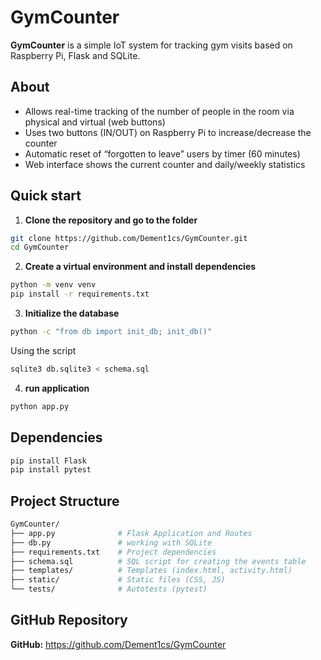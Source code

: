 # GymCounter

**GymCounter** is a simple IoT system for tracking gym visits based on Raspberry Pi, Flask and SQLite.

## About

- Allows real-time tracking of the number of people in the room via physical and virtual (web buttons)
- Uses two buttons (IN/OUT) on Raspberry Pi to increase/decrease the counter
- Automatic reset of “forgotten to leave” users by timer (60 minutes)
- Web interface shows the current counter and daily/weekly statistics

## Quick start

1. **Clone the repository and go to the folder**
```bash
git clone https://github.com/Dement1cs/GymCounter.git
cd GymCounter
```
2. **Create a virtual environment and install dependencies**
```bash
python -m venv venv
pip install -r requirements.txt
```
3. **Initialize the database**
```bash
python -c "from db import init_db; init_db()"
```
Using the script
```bash
sqlite3 db.sqlite3 < schema.sql
```

4. **run application**
```bash
python app.py
```

## Dependencies
```bash
pip install Flask
pip install pytest
```

## Project Structure
```bash
GymCounter/
├── app.py              # Flask Application and Routes
├── db.py               # working with SQLite
├── requirements.txt    # Project dependencies
├── schema.sql          # SQL script for creating the events table
├── templates/          # Templates (index.html, activity.html)
├── static/             # Static files (CSS, JS)
└── tests/              # Autotests (pytest)
```
## GitHub Repository
**GitHub:** https://github.com/Dement1cs/GymCounter
